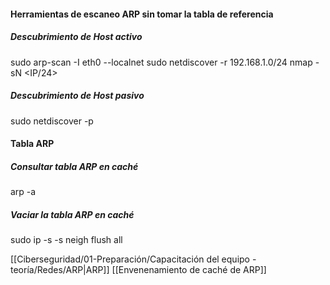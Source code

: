 #### Herramientas de escaneo ARP sin tomar la tabla de referencia

##### Descubrimiento de Host activo
sudo arp-scan -I eth0 --localnet
sudo netdiscover -r 192.168.1.0/24
nmap -sN <IP/24>

##### Descubrimiento de Host pasivo
sudo netdiscover -p

#### Tabla ARP
##### Consultar tabla ARP en caché
arp -a
##### Vaciar la tabla ARP en caché 
sudo ip -s -s neigh flush all


[[Ciberseguridad/01-Preparación/Capacitación del equipo - teoría/Redes/ARP|ARP]]
[[Envenenamiento de caché de ARP]]